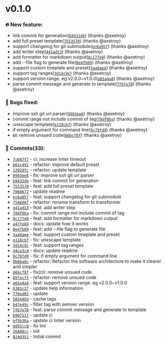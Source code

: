 v0.1.0
======

### 🔥 New feature:

-	link commit for generation([`b9432db`](https://github.com/axetroy/whatchanged/commit/b9432db1d1f5afe170296b9e0bfebee1aa62fabb)) (thanks @axetroy)
-	add full preset template([`7553570`](https://github.com/axetroy/whatchanged/commit/7553570590b571bd33e10a4f80ec5639d0613042)) (thanks @axetroy)
-	support changelog for git submodule([`ec6a957`](https://github.com/axetroy/whatchanged/commit/ec6a957752fbca9faa261d8694826779e2cbec1f)) (thanks @axetroy)
-	add writer step([`441ad13`](https://github.com/axetroy/whatchanged/commit/441ad1322b1fecaca89a170ecebaf2955a77d630)) (thanks @axetroy)
-	add formatter for markdown output([`8c177e0`](https://github.com/axetroy/whatchanged/commit/8c177e032e8bdb1b76d135981ea10e7053f3ef34)) (thanks @axetroy)
-	add --file flag to generate file([`0e4fb09`](https://github.com/axetroy/whatchanged/commit/0e4fb09789732fec5b09b247e208d61794c3da0d)) (thanks @axetroy)
-	support custom tmeplate and preset([`3aa0aee`](https://github.com/axetroy/whatchanged/commit/3aa0aee2584036da1c63dea9bb399cb83b48a8db)) (thanks @axetroy)
-	support tag ranges([`3d14c9c`](https://github.com/axetroy/whatchanged/commit/3d14c9cf2dc7d51e348fddc7764d8aba1691fac9)) (thanks @axetroy)
-	support version range. eg v2.0.0~v1.0.0([`a65a4a8`](https://github.com/axetroy/whatchanged/commit/a65a4a8bd0122e41c7b20c98676e9def76e786d3)) (thanks @axetroy)
-	parse commit message and generate to template([`7f67e78`](https://github.com/axetroy/whatchanged/commit/7f67e783926fed647d2ad5414f31448eea106fc3)) (thanks @axetroy)

### 🐛 Bugs fixed:

-	improve ssh git url parser([`9993ee6`](https://github.com/axetroy/whatchanged/commit/9993ee600c84cf77d3a0c634e8fa83c2580e137f)) (thanks @axetroy)
-	commit range not include commit of tag([`f8df0ba`](https://github.com/axetroy/whatchanged/commit/f8df0ba654c8faf67eccf98262cd55807e53e597)) (thanks @axetroy)
-	unescape template([`e118cbf`](https://github.com/axetroy/whatchanged/commit/e118cbfafd201b945848f15303fdb261e251f058)) (thanks @axetroy)
-	if empty argument for command line([`9c79fd9`](https://github.com/axetroy/whatchanged/commit/9c79fd91bbf88f7861b4aca89ced8384cf2b9bcd)) (thanks @axetroy)
-	**ci**: remove unsued code([`66bcf8f`](https://github.com/axetroy/whatchanged/commit/66bcf8f43db85409e0392c93f2e347ed91699e81)) (thanks @axetroy)

### 💪 Commits(33):

-	[`7c687f7`](https://github.com/axetroy/whatchanged/commit/7c687f7d729f199ee295109012cc5a2661f96c54) - ci: increase linter timeout
-	[`b61c491`](https://github.com/axetroy/whatchanged/commit/b61c49171a776045d89e6cbaad82326070e2db78) - refactor: improve default preset
-	[`1292dfc`](https://github.com/axetroy/whatchanged/commit/1292dfc0e39abf24262e94cd9076d91808dd0cc4) - refactor: update template
-	[`9993ee6`](https://github.com/axetroy/whatchanged/commit/9993ee600c84cf77d3a0c634e8fa83c2580e137f) - fix: improve ssh git url parser
-	[`b9432db`](https://github.com/axetroy/whatchanged/commit/b9432db1d1f5afe170296b9e0bfebee1aa62fabb) - feat: link commit for generation
-	[`7553570`](https://github.com/axetroy/whatchanged/commit/7553570590b571bd33e10a4f80ec5639d0613042) - feat: add full preset template
-	[`7068672`](https://github.com/axetroy/whatchanged/commit/706867220fa9ca537855f359d3e04d0c3762b793) - update readme
-	[`ec6a957`](https://github.com/axetroy/whatchanged/commit/ec6a957752fbca9faa261d8694826779e2cbec1f) - feat: support changelog for git submodule
-	[`f540d6f`](https://github.com/axetroy/whatchanged/commit/f540d6f7123334dac558a37c6ac056fed1021cda) - refactor: rename transform to transformer
-	[`441ad13`](https://github.com/axetroy/whatchanged/commit/441ad1322b1fecaca89a170ecebaf2955a77d630) - feat: add writer step
-	[`f8df0ba`](https://github.com/axetroy/whatchanged/commit/f8df0ba654c8faf67eccf98262cd55807e53e597) - fix: commit range not include commit of tag
-	[`8c177e0`](https://github.com/axetroy/whatchanged/commit/8c177e032e8bdb1b76d135981ea10e7053f3ef34) - feat: add formatter for markdown output
-	[`a47fe84`](https://github.com/axetroy/whatchanged/commit/a47fe84d2141635d82c2dc49500bfc2a81c03535) - docs: update how it works
-	[`0e4fb09`](https://github.com/axetroy/whatchanged/commit/0e4fb09789732fec5b09b247e208d61794c3da0d) - feat: add --file flag to generate file
-	[`3aa0aee`](https://github.com/axetroy/whatchanged/commit/3aa0aee2584036da1c63dea9bb399cb83b48a8db) - feat: support custom tmeplate and preset
-	[`e118cbf`](https://github.com/axetroy/whatchanged/commit/e118cbfafd201b945848f15303fdb261e251f058) - fix: unescape template
-	[`3d14c9c`](https://github.com/axetroy/whatchanged/commit/3d14c9cf2dc7d51e348fddc7764d8aba1691fac9) - feat: support tag ranges
-	[`44ce3cd`](https://github.com/axetroy/whatchanged/commit/44ce3cd8d68b786a3aac6b5daba90e7f12b75200) - docs: update readme
-	[`9c79fd9`](https://github.com/axetroy/whatchanged/commit/9c79fd91bbf88f7861b4aca89ced8384cf2b9bcd) - fix: if empty argument for command line
-	[`0b6ba0c`](https://github.com/axetroy/whatchanged/commit/0b6ba0c3fc49139467025eaebbe16c158a0cce65) - refactor: Refactor the software architecture to make it clearer and simpler
-	[`66bcf8f`](https://github.com/axetroy/whatchanged/commit/66bcf8f43db85409e0392c93f2e347ed91699e81) - fix(ci): remove unsued code
-	[`89fecf5`](https://github.com/axetroy/whatchanged/commit/89fecf5588f1133f70a8aaf6db3488184ba2ceb2) - refactor: remove unsued code
-	[`a65a4a8`](https://github.com/axetroy/whatchanged/commit/a65a4a8bd0122e41c7b20c98676e9def76e786d3) - feat: support version range. eg v2.0.0~v1.0.0
-	[`6301c2f`](https://github.com/axetroy/whatchanged/commit/6301c2f01d881ae861e6c4459a411a5f48c74ba0) - update help information
-	[`770ed02`](https://github.com/axetroy/whatchanged/commit/770ed02d43c4593ab9db8e71a9f93987812d97bc) - update
-	[`585445d`](https://github.com/axetroy/whatchanged/commit/585445d917d4cb74d80b1c385b446f7e09a1606c) - cache tags
-	[`b47e49c`](https://github.com/axetroy/whatchanged/commit/b47e49cf8efac3f5aba9df0149295694424beaf1) - filter tag with semver version
-	[`7f67e78`](https://github.com/axetroy/whatchanged/commit/7f67e783926fed647d2ad5414f31448eea106fc3) - feat: parse commit message and generate to template
-	[`b907117`](https://github.com/axetroy/whatchanged/commit/b907117bca3d6306955070b933361ecb0da0627e) - update ci
-	[`ef5b38a`](https://github.com/axetroy/whatchanged/commit/ef5b38ad50dd150cbdbeff031f6898d9d0aff35a) - update ci linter version
-	[`dd55cc8`](https://github.com/axetroy/whatchanged/commit/dd55cc85d6a3b9c482ba376fa862f20b6de11d5b) - fix lint
-	[`26408cc`](https://github.com/axetroy/whatchanged/commit/26408ccef0f6256ca70edda59e4ab1d1c15fca72) - init
-	[`824d351`](https://github.com/axetroy/whatchanged/commit/824d3511bf90e8fda3d1c7be679274d71ce73f52) - Initial commit
